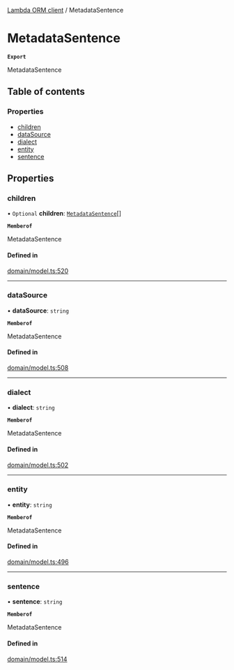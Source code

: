 [Lambda ORM client](../README.md) / MetadataSentence

# MetadataSentence

**`Export`**

MetadataSentence

## Table of contents

### Properties

- [children](MetadataSentence.md#children)
- [dataSource](MetadataSentence.md#datasource)
- [dialect](MetadataSentence.md#dialect)
- [entity](MetadataSentence.md#entity)
- [sentence](MetadataSentence.md#sentence)

## Properties

### children

• `Optional` **children**: [`MetadataSentence`](MetadataSentence.md)[]

**`Memberof`**

MetadataSentence

#### Defined in

[domain/model.ts:520](https://github.com/FlavioLionelRita/lambdaorm-client-node/blob/b13c123/src/lib/domain/model.ts#L520)

___

### dataSource

• **dataSource**: `string`

**`Memberof`**

MetadataSentence

#### Defined in

[domain/model.ts:508](https://github.com/FlavioLionelRita/lambdaorm-client-node/blob/b13c123/src/lib/domain/model.ts#L508)

___

### dialect

• **dialect**: `string`

**`Memberof`**

MetadataSentence

#### Defined in

[domain/model.ts:502](https://github.com/FlavioLionelRita/lambdaorm-client-node/blob/b13c123/src/lib/domain/model.ts#L502)

___

### entity

• **entity**: `string`

**`Memberof`**

MetadataSentence

#### Defined in

[domain/model.ts:496](https://github.com/FlavioLionelRita/lambdaorm-client-node/blob/b13c123/src/lib/domain/model.ts#L496)

___

### sentence

• **sentence**: `string`

**`Memberof`**

MetadataSentence

#### Defined in

[domain/model.ts:514](https://github.com/FlavioLionelRita/lambdaorm-client-node/blob/b13c123/src/lib/domain/model.ts#L514)
